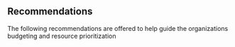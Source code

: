 ## Recommendations
The following recommendations are offered to help guide the organizations budgeting and resource prioritization
